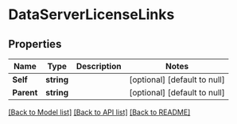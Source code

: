 # DataServerLicenseLinks

## Properties
Name | Type | Description | Notes
------------ | ------------- | ------------- | -------------
**Self** | **string** |  | [optional] [default to null]
**Parent** | **string** |  | [optional] [default to null]

[[Back to Model list]](../README.md#documentation-for-models) [[Back to API list]](../README.md#documentation-for-api-endpoints) [[Back to README]](../README.md)


